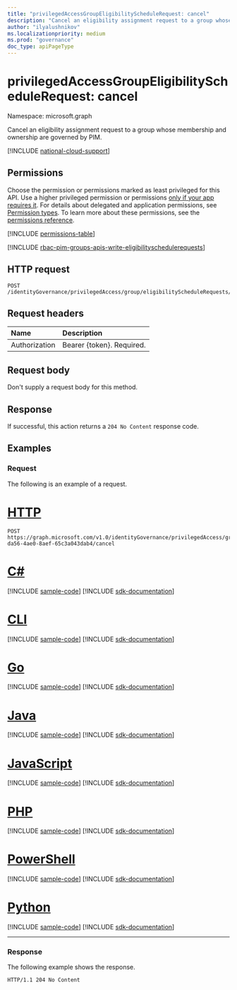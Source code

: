 ```yaml
---
title: "privilegedAccessGroupEligibilityScheduleRequest: cancel"
description: "Cancel an eligibility assignment request to a group whose membership and ownership are governed by PIM."
author: "ilyalushnikov"
ms.localizationpriority: medium
ms.prod: "governance"
doc_type: apiPageType
---
```


# privilegedAccessGroupEligibilityScheduleRequest: cancel
Namespace: microsoft.graph

Cancel an eligibility assignment request to a group whose membership and ownership are governed by PIM.

[!INCLUDE [national-cloud-support](../../includes/global-only.md)]

## Permissions
Choose the permission or permissions marked as least privileged for this API. Use a higher privileged permission or permissions [only if your app requires it](/graph/permissions-overview#best-practices-for-using-microsoft-graph-permissions). For details about delegated and application permissions, see [Permission types](/graph/permissions-overview#permission-types). To learn more about these permissions, see the [permissions reference](/graph/permissions-reference).

<!-- { "blockType": "permissions", "name": "privilegedaccessgroupeligibilityschedulerequest_cancel" } -->
[!INCLUDE [permissions-table](../includes/permissions/privilegedaccessgroupeligibilityschedulerequest-cancel-permissions.md)]

[!INCLUDE [rbac-pim-groups-apis-write-eligibilityschedulerequests](../includes/rbac-for-apis/rbac-pim-groups-apis-write-eligibilityschedulerequests.md)]

## HTTP request

<!-- {
  "blockType": "ignored"
}
-->
``` http
POST /identityGovernance/privilegedAccess/group/eligibilityScheduleRequests/{privilegedAccessGroupEligibilityScheduleRequestId}/cancel
```

## Request headers
|Name|Description|
|:---|:---|
|Authorization|Bearer {token}. Required.|

## Request body
Don't supply a request body for this method.

## Response

If successful, this action returns a `204 No Content` response code.

## Examples

### Request
The following is an example of a request.
# [HTTP](#tab/http)
<!-- {
  "blockType": "request",
  "name": "privilegedaccessgroupeligibilityschedulerequestthis.cancel"
}
-->
``` http
POST https://graph.microsoft.com/v1.0/identityGovernance/privilegedAccess/group/eligibilityScheduleRequests/f4b57a8c-da56-4ae0-8aef-65c3a043dab4/cancel
```

# [C#](#tab/csharp)
[!INCLUDE [sample-code](../includes/snippets/csharp/privilegedaccessgroupeligibilityschedulerequestthiscancel-csharp-snippets.md)]
[!INCLUDE [sdk-documentation](../includes/snippets/snippets-sdk-documentation-link.md)]

# [CLI](#tab/cli)
[!INCLUDE [sample-code](../includes/snippets/cli/privilegedaccessgroupeligibilityschedulerequestthiscancel-cli-snippets.md)]
[!INCLUDE [sdk-documentation](../includes/snippets/snippets-sdk-documentation-link.md)]

# [Go](#tab/go)
[!INCLUDE [sample-code](../includes/snippets/go/privilegedaccessgroupeligibilityschedulerequestthiscancel-go-snippets.md)]
[!INCLUDE [sdk-documentation](../includes/snippets/snippets-sdk-documentation-link.md)]

# [Java](#tab/java)
[!INCLUDE [sample-code](../includes/snippets/java/privilegedaccessgroupeligibilityschedulerequestthiscancel-java-snippets.md)]
[!INCLUDE [sdk-documentation](../includes/snippets/snippets-sdk-documentation-link.md)]

# [JavaScript](#tab/javascript)
[!INCLUDE [sample-code](../includes/snippets/javascript/privilegedaccessgroupeligibilityschedulerequestthiscancel-javascript-snippets.md)]
[!INCLUDE [sdk-documentation](../includes/snippets/snippets-sdk-documentation-link.md)]

# [PHP](#tab/php)
[!INCLUDE [sample-code](../includes/snippets/php/privilegedaccessgroupeligibilityschedulerequestthiscancel-php-snippets.md)]
[!INCLUDE [sdk-documentation](../includes/snippets/snippets-sdk-documentation-link.md)]

# [PowerShell](#tab/powershell)
[!INCLUDE [sample-code](../includes/snippets/powershell/privilegedaccessgroupeligibilityschedulerequestthiscancel-powershell-snippets.md)]
[!INCLUDE [sdk-documentation](../includes/snippets/snippets-sdk-documentation-link.md)]

# [Python](#tab/python)
[!INCLUDE [sample-code](../includes/snippets/python/privilegedaccessgroupeligibilityschedulerequestthiscancel-python-snippets.md)]
[!INCLUDE [sdk-documentation](../includes/snippets/snippets-sdk-documentation-link.md)]

---

### Response
The following example shows the response.
<!-- {
  "blockType": "response",
  "truncated": true
}
-->
``` http
HTTP/1.1 204 No Content
```

